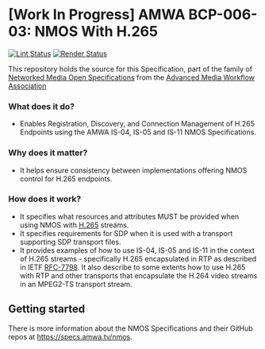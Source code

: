 # \[Work In Progress\] AMWA BCP-006-03: NMOS With H.265

[![Lint Status](https://github.com/AMWA-TV/bcp-006-03/workflows/Lint/badge.svg)](https://github.com/AMWA-TV/bcp-006-03/actions?query=workflow%3ALint)
[![Render Status](https://github.com/AMWA-TV/bcp-006-03/workflows/Render/badge.svg)](https://github.com/AMWA-TV/bcp-006-03/actions?query=workflow%3ARender)

This repository holds the source for this Specification, part of the family of [Networked Media Open Specifications](https://specs.amwa.tv/nmos) from the [Advanced Media Workflow Association](https://amwa.tv)

<!-- INTRO-START -->

### What does it do?

- Enables Registration, Discovery, and Connection Management of H.265 Endpoints using the AMWA IS-04, IS-05 and IS-11 NMOS Specifications.

### Why does it matter?

- It helps ensure consistency between implementations offering NMOS control for H.265 endpoints.

### How does it work?

- It specifies what resources and attributes MUST be provided when using NMOS with [H.265][] streams.
- It specifies requirements for SDP when it is used with a transport supporting SDP transport files.
- It provides examples of how to use IS-04, IS-05 and IS-11 in the context of H.265 streams - specifically H.265 encapsulated in RTP as described in IETF [RFC-7798][]. It also describe to some extents how to use H.265 with RTP and other transports that encapsulate the H.264 video streams in an MPEG2-TS transport stream.

[H.265]: https://www.itu.int/rec/T-REC-H.265 "High efficiency video coding"
[RFC-7798]: https://tools.ietf.org/html/rfc7798 "RTP Payload Format for High Efficiency Video Coding (HEVC)"

<!-- INTRO-END -->

## Getting started

There is more information about the NMOS Specifications and their GitHub repos at <https://specs.amwa.tv/nmos>.

